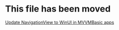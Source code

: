 # This file has been moved

[Update NavigationView to WinUI in MVVMBasic apps](https://github.com/microsoft/WindowsTemplateStudio/blob/release/docs/UWP/projecttypes/fromnavigationviewtowinui/mvvmbasic-vb.md)